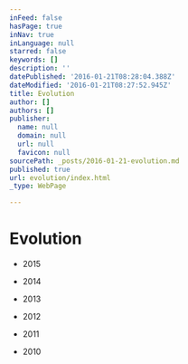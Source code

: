 ```yaml
---
inFeed: false
hasPage: true
inNav: true
inLanguage: null
starred: false
keywords: []
description: ''
datePublished: '2016-01-21T08:28:04.388Z'
dateModified: '2016-01-21T08:27:52.945Z'
title: Evolution
author: []
authors: []
publisher:
  name: null
  domain: null
  url: null
  favicon: null
sourcePath: _posts/2016-01-21-evolution.md
published: true
url: evolution/index.html
_type: WebPage

---
```

# Evolution

* 2015

* 2014

* 2013

* 2012

* 2011

* 2010